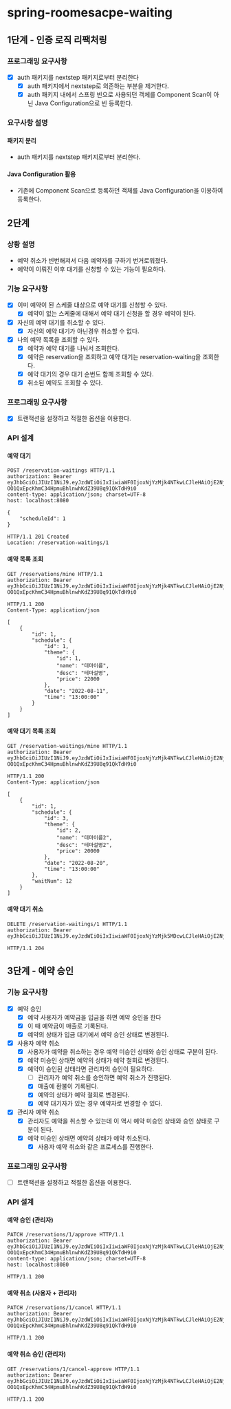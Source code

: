 # spring-roomesacpe-waiting

## 1단계 - 인증 로직 리팩처링

### 프로그래밍 요구사항

- [x] auth 패키지를 nextstep 패키지로부터 분리한다
    - [x] auth 패키지에서 nextstep로 의존하는 부분을 제거한다.
    - [x] auth 패키지 내에서 스프링 빈으로 사용되던 객체를 Component Scan이 아닌 Java Configuration으로 빈 등록한다.

### 요구사항 설명

#### 패키지 분리

- auth 패키지를 nextstep 패키지로부터 분리한다.

#### Java Configuration 활용

- 기존에 Component Scan으로 등록하던 객체를 Java Configuration을 이용하여 등록한다.

## 2단계

### 상황 설명

- 예약 취소가 빈번해져서 다음 예약자를 구하기 번거로워졌다.
- 예약이 이뤄진 이후 대기를 신청할 수 있는 기능이 필요하다.

### 기능 요구사항

- [x] 이미 예약이 된 스케줄 대상으로 예약 대기를 신청할 수 있다.
    - [x] 예약이 없는 스케줄에 대해서 예약 대기 신청을 할 경우 예약이 된다.
- [x] 자신의 예약 대기를 취소할 수 있다.
    - [x] 자신의 예약 대기가 아닌경우 취소할 수 없다.
- [x] 나의 예약 목록을 조회할 수 있다.
    - [x] 예약과 예약 대기를 나눠서 조회한다.
    - [x] 예약은 reservation을 조회하고 예약 대기는 reservation-waiting을 조회한다.
    - [x] 예약 대기의 경우 대기 순번도 함께 조회할 수 있다.
    - [x] 취소된 예약도 조회할 수 있다.

### 프로그래밍 요구사항

- [x] 트랜잭션을 설정하고 적절한 옵션을 이용한다.

### API 설계

#### 예약 대기

```http request
POST /reservation-waitings HTTP/1.1
authorization: Bearer eyJhbGciOiJIUzI1NiJ9.eyJzdWIiOiIxIiwiaWF0IjoxNjYzMjk4NTkwLCJleHAiOjE2NjMzMDIxOTAsInJvbGUiOiJBRE1JTiJ9.-OO1QxEpcKhmC34HpmuBhlnwhKdZ39U8q91QkTdH9i0
content-type: application/json; charset=UTF-8
host: localhost:8080

{
    "scheduleId": 1
}
```

```http request
HTTP/1.1 201 Created
Location: /reservation-waitings/1
```

#### 예약 목록 조회

```http request
GET /reservations/mine HTTP/1.1
authorization: Bearer eyJhbGciOiJIUzI1NiJ9.eyJzdWIiOiIxIiwiaWF0IjoxNjYzMjk4NTkwLCJleHAiOjE2NjMzMDIxOTAsInJvbGUiOiJBRE1JTiJ9.-OO1QxEpcKhmC34HpmuBhlnwhKdZ39U8q91QkTdH9i0
```

```http request
HTTP/1.1 200
Content-Type: application/json

[
    {
        "id": 1,
        "schedule": {
            "id": 1,
            "theme": {
                "id": 1,
                "name": "테마이름",
                "desc": "테마설명",
                "price": 22000
            },
            "date": "2022-08-11",
            "time": "13:00:00"
        }
    }
]
```

#### 예약 대기 목록 조회

```http request
GET /reservation-waitings/mine HTTP/1.1
authorization: Bearer eyJhbGciOiJIUzI1NiJ9.eyJzdWIiOiIxIiwiaWF0IjoxNjYzMjk4NTkwLCJleHAiOjE2NjMzMDIxOTAsInJvbGUiOiJBRE1JTiJ9.-OO1QxEpcKhmC34HpmuBhlnwhKdZ39U8q91QkTdH9i0
```

```http request
HTTP/1.1 200
Content-Type: application/json

[
    {
        "id": 1,
        "schedule": {
            "id": 3,
            "theme": {
                "id": 2,
                "name": "테마이름2",
                "desc": "테마설명2",
                "price": 20000
            },
            "date": "2022-08-20",
            "time": "13:00:00"
        },
        "waitNum": 12
    }
]
```

#### 예약 대기 취소

```http request
DELETE /reservation-waitings/1 HTTP/1.1
authorization: Bearer eyJhbGciOiJIUzI1NiJ9.eyJzdWIiOiIxIiwiaWF0IjoxNjYzMjk5MDcwLCJleHAiOjE2NjMzMDI2NzAsInJvbGUiOiJBRE1JTiJ9.zgz7h7lrKLNw4wP9I0W8apQnMUn3WHnmqQ1N2jNqwlQ
```

```http request
HTTP/1.1 204
```

## 3단계 - 예약 승인

### 기능 요구사항

- [x] 예약 승인
    - [x] 예약 사용자가 예약금을 입금을 하면 예약 승인을 한다
    - [x] 이 때 예약금이 매출로 기록된다.
    - [x] 예약의 상태가 입금 대기에서 예약 승인 상태로 변경된다.
- [x] 사용자 예약 취소
    - [x] 사용자가 예약을 취소하는 경우 예약 미승인 상태와 승인 상태로 구분이 된다.
    - [x] 예약 미승인 상태면 예약의 상태가 예약 철회로 변경된다.
    - [x] 예약이 승인된 상태라면 관리자의 승인이 필요하다.
        - [ ] 관리자가 예약 취소를 승인하면 예약 취소가 진행된다.
        - [x] 매출에 환불이 기록된다.
        - [x] 예약의 상태가 예약 철회로 변경된다.
        - [x] 예약 대기자가 있는 경우 예약자로 변경할 수 있다.
- [x] 관리자 예약 취소
    - [x] 관리자도 예약을 취소할 수 있는데 이 역시 예약 미승인 상태와 승인 상태로 구분이 된다.
    - [x] 예약 미승인 상태면 예약의 상태가 예약 취소된다.
        - [x] 사용자 예약 취소와 같은 프로세스를 진행한다.

### 프로그래밍 요구사항

- [ ] 트랜잭션을 설정하고 적절한 옵션을 이용한다.

### API 설계

#### 예약 승인 (관리자)

```http request
PATCH /reservations/1/approve HTTP/1.1
authorization: Bearer eyJhbGciOiJIUzI1NiJ9.eyJzdWIiOiIxIiwiaWF0IjoxNjYzMjk4NTkwLCJleHAiOjE2NjMzMDIxOTAsInJvbGUiOiJBRE1JTiJ9.-OO1QxEpcKhmC34HpmuBhlnwhKdZ39U8q91QkTdH9i0
content-type: application/json; charset=UTF-8
host: localhost:8080
```

```http request
HTTP/1.1 200
```

#### 예약 취소 (사용자 + 관리자)

```http request
PATCH /reservations/1/cancel HTTP/1.1
authorization: Bearer eyJhbGciOiJIUzI1NiJ9.eyJzdWIiOiIxIiwiaWF0IjoxNjYzMjk4NTkwLCJleHAiOjE2NjMzMDIxOTAsInJvbGUiOiJBRE1JTiJ9.-OO1QxEpcKhmC34HpmuBhlnwhKdZ39U8q91QkTdH9i0
```

```http request
HTTP/1.1 200
```

#### 예약 취소 승인 (관리자)

```http request
GET /reservations/1/cancel-approve HTTP/1.1
authorization: Bearer eyJhbGciOiJIUzI1NiJ9.eyJzdWIiOiIxIiwiaWF0IjoxNjYzMjk4NTkwLCJleHAiOjE2NjMzMDIxOTAsInJvbGUiOiJBRE1JTiJ9.-OO1QxEpcKhmC34HpmuBhlnwhKdZ39U8q91QkTdH9i0
```

```http request
HTTP/1.1 200
```
